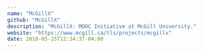 ```yaml
---
name: "McGillX"
github: "McGillX"
description: "McGillX: MOOC Initiative at McGill University."
website: "https://www.mcgill.ca/tls/projects/mcgillx"
date: 2018-05-25T12:34:37-04:00
---
```

